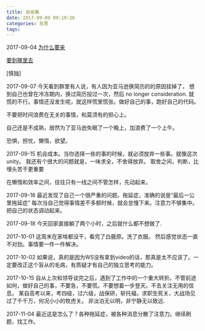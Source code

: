 ```yaml
---
title: 自省集
date: 2017-09-09 09:19:26
categories: 反思
tags:
---
```

2017-09-04
[为什么要来](https://www.zhihu.com/question/41470037)

[要到哪里去](https://www.zhihu.com/search?type=content&q=%E8%B5%B0%E5%90%91%E5%85%B1%E5%92%8C)

[慎独]

2017-09-07
今天看到群里有人说，有人因为亚马逊换简历的的原因挂掉了，
想到自己也曾在冷冻期内，换过简历投过一次，然后 no longer consideration.
就慌的不行。事情还没发生呢，就这样慌里慌张。做好自己的事，跑好自己的代码。

不要把时间浪费在无关的事情，和莫须有的担心上。

自己还是不成熟，居然为了亚马逊失眠了一个晚上，加浪费了一个上午。

恐惧，担忧，懒惰，欲望。

2017-09-15
机会成本。当你选择一些的事的时候，就必须放弃一些事。就像这次unity。
我还有个很大的问题就是，一味求全，不舍得放弃。
取舍之间，判断，比埋头苦干更重要

在懒惰和效率之间，往往只有一线之间不管怎样，先动起来。

2017-09-16
最近发现了自己一个很严重的问题。拖延症，准确的说是“最后一公里拖延症”
每次当自己觉得事情差不多额时候，就会怠慢下来。注意力不够集中。把自己的状态调动起来。

2017-09-18
今天回家直接躺了两个小时，之后就什么都不想做了.

2017-10-01
这周末在家啥都没干，看完了白鹿原。洗了衣服。 然后感觉状态一直不对劲。事情要一件一件解决。

2017-10-02
如果说，真的是因为WS没有拿到video的话，那真是太不应该了。一定要改正这个盲从的毛病，有质疑才有自己的独立思考的能力。

2017-10-15
自从上次和领导谈完之后，遇到了工作中的一个重大转折。不管前途如何，做好自己的事，不要急，不要慌。不要想着一步登天。不去关注无用的信息。
某自高考以来，考四级，过六级，战保研，斩托福，求职生死关，大战场见过了千千万，何况小小的牧虎关。
非淡泊无以明，非宁静无以致远. 

2017-11-04
最近这是怎么了？各种拖延症，被各种消息分散了注意力。继续刷题，找工作。

